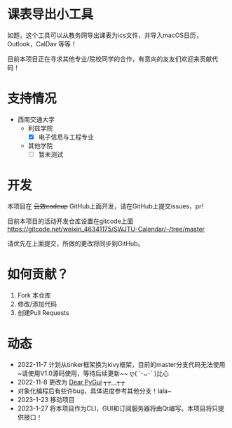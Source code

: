 # 课表导出小工具

如题，这个工具可以从教务网导出课表为ics文件，并导入macOS日历，Outlook，CalDav 等等！

目前本项目正在寻求其他专业/院校同学的合作，有意向的友友们欢迎来贡献代码！
# 支持情况

- 西南交通大学
  - 利兹学院
    - [x] 电子信息与工程专业
  - 其他学院
    - [ ] 暂未测试  

# 开发
本项目在 ~~云效codeup~~ GitHub上面开发，请在GitHub上提交issues，pr!

目前本项目的活动开发仓库设置在gitcode上面 <https://gitcode.net/weixin_46341175/SWJTU-Calendar/-/tree/master>

请优先在上面提交，所做的更改将同步到GitHub。

# 如何贡献？

1. Fork 本仓库
2. 修改/添加代码
3. 创建Pull Requests

# 动态
- 2022-11-7 计划从tinker框架换为kivy框架，目前的master分支代码无法使用~请使用V1.0源码使用，等待后续更新~~ ღ( ´･ᴗ･` )比心
- 2022-11-8 更改为  [Dear PyGui](https://dearpygui.readthedocs.io/) ┭┮﹏┭┮
- 对象化编程后有些许bug，具体进度参考其他分支！lala~ 
- 2023-1-23 移动项目
- 2023-1-27 将本项目作为CLI，GUI和订阅服务器将由Qt编写。本项目将只提供接口！
